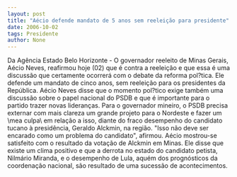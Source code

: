 ```yaml
---
layout: post
title: "Aécio defende mandato de 5 anos sem reeleição para presidente"
date: 2006-10-02
tags: Presidente
author: None
---
```

Da Agência Estado
Belo Horizonte - O governador reeleito de Minas Gerais, Aécio Neves, reafirmou hoje (02) que é contra a reeleição e que essa é uma discussão que certamente ocorrerá com o debate da reforma pol?tica. Ele defende um mandato de cinco anos, sem reeleição para os presidentes da República. Aécio Neves disse que o momento pol?tico exige também uma discussão sobre o papel nacional do PSDB e que é importante para o partido trazer novas lideranças. Para o governador mineiro, o PSDB precisa externar com mais clareza um grande projeto para o Nordeste e fazer um \mea culpa\ em relação a isso, diante do fraco desempenho do candidato tucano à presidência, Geraldo Alckmin, na região. \"Isso não deve ser encarado como um problema do candidato\", afirmou. Aécio mostrou-se satisfeito com o resultado da votação de Alckmin em Minas. Ele disse que existe um clima positivo e que a derrota no estado do candidato petista, Nilmário Miranda, e o desempenho de Lula, aquém dos prognósticos da coordenação nacional, são resultado de uma sucessão de acontecimentos.  